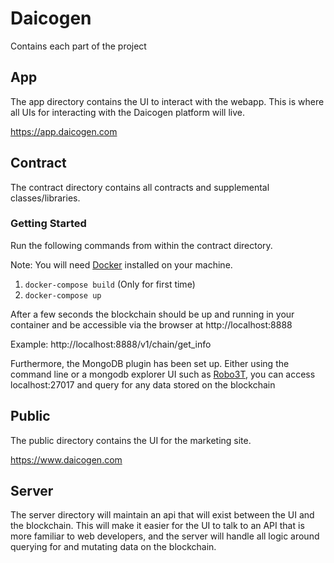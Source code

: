 # Daicogen

Contains each part of the project

## App

The app directory contains the UI to interact with the webapp. This is where all UIs
for interacting with the Daicogen platform will live. 

https://app.daicogen.com

## Contract

The contract directory contains all contracts and supplemental classes/libraries.

### Getting Started

Run the following commands from within the contract directory.

Note: You will need [Docker](https://www.docker.com/) installed on your machine.

1. `docker-compose build` (Only for first time)
2. `docker-compose up`

After a few seconds the blockchain should be up and running in your container and be accessible via 
the browser at http://localhost:8888

Example: http://localhost:8888/v1/chain/get_info

Furthermore, the MongoDB plugin has been set up. Either using the command line or
a mongodb explorer UI such as [Robo3T](https://robomongo.org/), you can
access localhost:27017 and query for any data stored on the blockchain

## Public

The public directory contains the UI for the marketing site.

https://www.daicogen.com

## Server

The server directory will maintain an api that will exist between the UI
and the blockchain. This will make it easier for the UI to talk to an API
that is more familiar to web developers, and the server will handle
all logic around querying for and mutating data on the blockchain.
